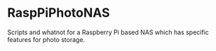 RaspPiPhotoNAS
==============

Scripts and whatnot for a Raspberry Pi based NAS which has specific features for photo storage.
